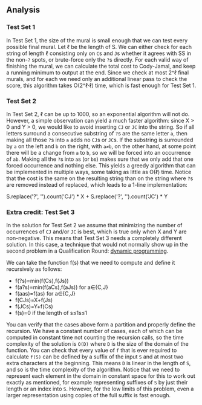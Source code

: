 ## Analysis

### Test Set 1

In Test Set 1, the size of the mural is small enough that we can test every possible final mural. Let ℓ be the length of S. We can either check for each string of length ℓ consisting only on `C`s and `J`s whether it agrees with SS in the non-`?` spots, or brute-force only the `?`s directly. For each valid way of finishing the mural, we can calculate the total cost to Cody-Jamal, and keep a running minimum to output at the end. Since we check at most 2^ℓ final murals, and for each we need only an additional linear pass to check the score, this algorithm takes O(2^ℓ⋅ℓ) time, which is fast enough for Test Set 1.

### Test Set 2

In Test Set 2, ℓ can be up to 1000, so an exponential algorithm will not do. However, a simple observation can yield a much faster algorithm: since X > 0 and Y > 0, we would like to avoid inserting `CJ` or `JC` into the string. So if all letters surround a consecutive substring of `?`s are the same letter `a`, then making all those `?`s into `a` adds no `CJ`s or `JC`s. If the substring is surrounded by `a` on the left and `b` on the right, with `a≠b`, on the other hand, at some point there will be a change from `a` to `b`, so we will be forced into an occurrence of `ab`. Making all the `?`s into `a`s (or `b`s) makes sure that we only add that one forced occurrence and nothing else. This yields a greedy algorithm that can be implemented in multiple ways, some taking as little as O(ℓ) time. Notice that the cost is the same on the resulting string than on the string where `?`s are removed instead of replaced, which leads to a 1-line implementation:

S.replace('?', '').count('CJ') * X + S.replace('?', '').count('JC') * Y

### Extra credit: Test Set 3

In the solution for Test Set 2 we assume that minimizing the number of occurrences of `CJ` and/or `JC` is best, which is true only when X and Y are non-negative. This means that Test Set 3 needs a completely different solution. In this case, a technique that would not normally show up in the second problem in a Qualification Round: [dynamic programming](https://en.wikipedia.org/wiki/Dynamic_programming).

We can take the function f(s) that we need to compute and define it recursively as follows:

-   f(?s)=min(f(Cs),f(Js))
-   f(a?s)=min(f(aCs),f(aJs)) for a∈{C,J}
-   f(aas)=f(as) for a∈{C,J}
-   f(CJs)=X+f(Js)
-   f(JCs)=Y+f(Cs)
-   f(s)=0 if the length of s≤1s≤1

You can verify that the cases above form a partition and properly define the recursion. We have a constant number of cases, each of which can be computed in constant time not counting the recursion calls, so the time complexity of the solution is `O(D)` where `D` is the size of the domain of the function. You can check that every value of `f` that is ever required to calculate `f(S)` can be defined by a suffix of the input `S` and at most two extra characters at the beginning. This means `D` is linear in the length of `S`, and so is the time complexity of the algorithm. Notice that we need to represent each element in the domain in constant space for this to work out exactly as mentioned, for example representing suffixes of `S` by just their length or an index into `S`. However, for the low limits of this problem, even a larger representation using copies of the full suffix is fast enough.
